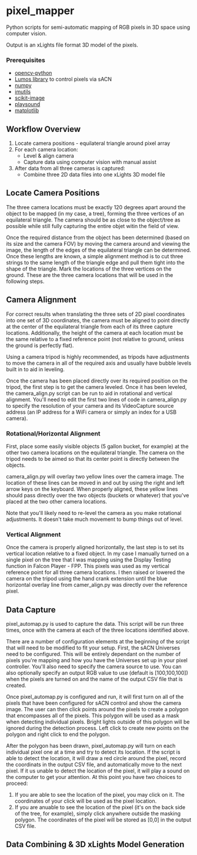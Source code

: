 # pixel_mapper
Python scripts for semi-automatic mapping of RGB pixels in 3D space using computer vision.

Output is an xLights file format 3D model of the pixels.

### Prerequisites
* [opencv-python](https://pypi.org/project/opencv-python/)
* [Lumos library](https://github.com/ptone/Lumos) to control pixels via sACN
* [numpy](https://numpy.org/)
* [imutils](https://pypi.org/project/imutils/)
* [scikit-image](https://scikit-image.org/)
* [playsound](https://pypi.org/project/playsound/)
* [matplotlib](https://matplotlib.org/)

## Workflow Overview
1. Locate camera positions - equilateral triangle around pixel array
2. For each camera location:
   * Level & align camera
   * Capture data using computer vision with manual assist
3. After data from all three cameras is captured:
   * Combine three 2D data files into one xLights 3D model file

## Locate Camera Positions
The three camera locations must be exactly 120 degrees apart around the object to be mapped (in my case, a tree), forming the three vertices of an equilateral triangle.  The camera should be as close to the object/tree as possible while still fully capturing the entire objet witin the field of view.  

Once the required distance from the object has been determined (based on its size and the camera FOV) by moving the camera around and viewing the image, the length of the edges of the equilateral triangle can be determined.  Once these lengths are known, a simple alignment method is to cut three strings to the same length of the triangle edge and pull them tight into the shape of the triangle.  Mark the locations of the three vertices on the ground.  These are the three camera locations that will be used in the following steps.  

## Camera Alignment
For correct results when translating the three sets of 2D pixel coordinates into one set of 3D coordinates, the camera must be aligned to point directly at the center of the equilateral triangle from each of its three capture locations.  Additionally, the height of the camera at each location must be the same relative to a fixed reference point (not relative to ground, unless the ground is perfectly flat).

Using a camera tripod is highly recommended, as tripods have adjustments to move the camera in all of the required axis and usually have bubble levels built in to aid in leveling.  

Once the camera has been placed directly over its required position on the tripod, the first step is to get the camera leveled.  Once it has been leveled, the camera_align.py script can be run to aid in rotational and vertical alignment.  You'll need to edit the first two lines of code in camera_align.py to specify the resolution of your camera and its VideoCapture source address (an IP address for a WiFi camera or simply an index for a USB camera).  

### Rotational/Horizontal Alignment
First, place some easily visible objects (5 gallon bucket, for example) at the other two camera locations on the equilateral triangle.  The camera on the tripod needs to be aimed so that its center point is directly between the objects.  

camera_align.py will overlay two yellow lines over the camera image.  The location of these lines can be moved in and out by using the right and left arrow keys on the keyboard.  When properly aligned, these yellow lines should pass directly over the two objects (buckets or whatever) that you've placed at the two other camera locations.  

Note that you'll likely need to re-level the camera as you make rotational adjustments.  It doesn't take much movement to bump things out of level.  

### Vertical Alignment
Once the camera is properly aligned horizontally, the last step is to set its vertical location relative to a fixed object.  In my case I manually turned on a single pixel on the tree that I was mapping using the Display Testing function in Falcon Player - FPP.  This pixels was used as my vertical reference point for all three camera locations.  I then raised or lowered the camera on the tripod using the hand crank extension until the blue horizontal overlay line from camer_align.py was directly over the reference pixel.  

## Data Capture
pixel_automap.py is used to capture the data.  This script will be run three times, once with the camera at each of the three locations identified above.  

There are a number of configuration elements at the beginning of the script that will need to be modified to fit your setup.  First, the sACN Universes need to be configured.  This will be entirely dependant on the number of pixels you're mapping and how you have the Universes set up in your pixel controller.  You'll also need to specify the camera source to use.  You can also optionally specify an output RGB value to use (default is [100,100,100]) when the pixels are turned on and the name of the output CSV file that is created.  

Once pixel_automap.py is configured and run, it will first turn on all of the pixels that have been configured for sACN control and show the camera image.  The user can then click points around the pixels to create a polygon that encompasses all of the pixels.  This polygon will be used as a mask when detecting individual pixels.  Bright lights outside of this polygon will be ignored during the detection process.  Left click to create new points on the polygon and right click to end the polygon.  

After the polygon has been drawn, pixel_automap.py will turn on each individual pixel one at a time and try to detect its location.  If the script is able to detect the location, it will draw a red circle around the pixel, record the coordinats in the output CSV file, and automatically move to the next pixel.  If it us unable to detect the location of the pixel, it will play a sound on the computer to get your attention.  At this point you have two choices to proceed:
1. If you are able to see the location of the pixel, you may click on it.  The coordinates of your click will be used as the pixel location.  
2. If you are anuable to see the location of the pixel (it's on the back side of the tree, for example), simply click anywhere outside the masking polygon.  The coordinates of the pixel will be stored as [0,0] in the output CSV file.

## Data Combining & 3D xLights Model Generation
